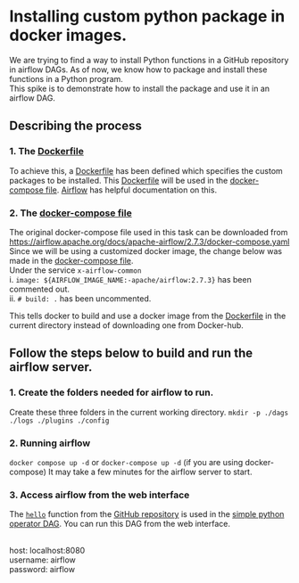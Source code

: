 # Installing custom python package in docker images.
We are trying to find a way to install Python functions in a GitHub repository in airflow DAGs.
As of now, we know how to package and install these functions in a Python program. <br>
This spike is to demonstrate how to install the package and use it in an airflow DAG.


## Describing the process
### 1. The [Dockerfile](./Dockerfile)
To achieve this, a [Dockerfile](./Dockerfile) has been defined which specifies the custom packages to be installed.
This [Dockerfile](./Dockerfile) will be used in the [docker-compose file](./docker-compose.yaml).
[Airflow](https://airflow.apache.org/docs/docker-stack/build.html) has helpful documentation on this.


### 2. The [docker-compose file](./docker-compose.yaml)
The original docker-compose file used in this task can be downloaded from https://airflow.apache.org/docs/apache-airflow/2.7.3/docker-compose.yaml <br>
Since we will be using a customized docker image, the change below was made in the [docker-compose file](./docker-compose.yaml). <br>
Under the service `x-airflow-common` <br>
i. `image: ${AIRFLOW_IMAGE_NAME:-apache/airflow:2.7.3}` has been commented out. <br>
ii. `# build: .` has been uncommented. <br>

This tells docker to build and use a docker image from the [Dockerfile](./Dockerfile) in the current directory instead of downloading one from Docker-hub.

## Follow the steps below to build and run the airflow server.

### 1. Create the folders needed for airflow to run.
Create these three folders in the current working directory.
`mkdir -p ./dags ./logs ./plugins ./config`

### 2. Running airflow
 `docker compose up -d` or `docker-compose up -d` (if you are using docker-compose)
It may take a few minutes for the airflow server to start.


### 3. Access airflow from the web interface
The [`hello`](https://github.com/Greenstand/treetracker-functions/blob/main/python/refresh_view.py#L2) function from the [GitHub repository](https://github.com/Greenstand/treetracker-functions) is used in the [simple python operator DAG](./dags/simple_python_operator_dag.py). You can run this DAG from the web interface.

<br>
host: localhost:8080 <br>
username: airflow <br>
password: airflow <br>
